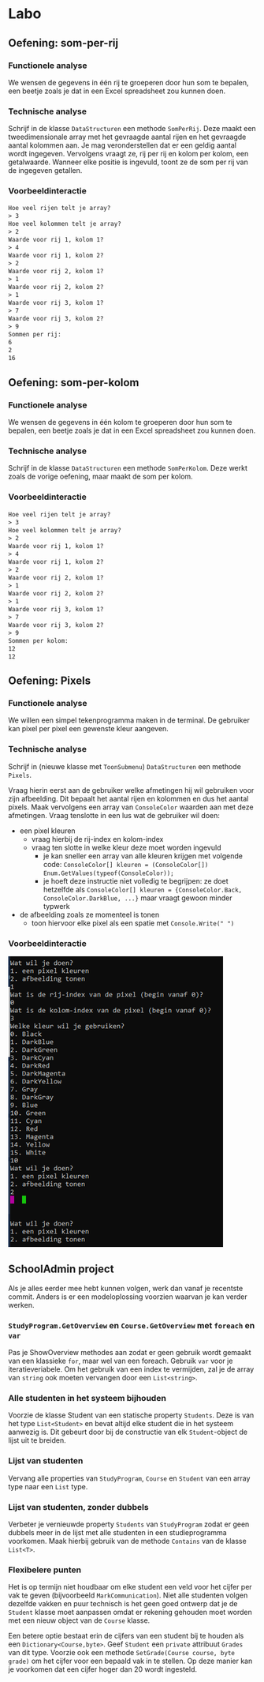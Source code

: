 # Labo

## Oefening: som-per-rij

### Functionele analyse

We wensen de gegevens in één rij te groeperen door hun som te bepalen, een beetje zoals je dat in een Excel spreadsheet zou kunnen doen.

### Technische analyse

Schrijf in de klasse `DataStructuren` een methode `SomPerRij`. Deze maakt een tweedimensionale array met het gevraagde aantal rijen en het gevraagde aantal kolommen aan. Je mag veronderstellen dat er een geldig aantal wordt ingegeven. Vervolgens vraagt ze, rij per rij en kolom per kolom, een getalwaarde. Wanneer elke positie is ingevuld, toont ze de som per rij van de ingegeven getallen.

### Voorbeeldinteractie

```text
Hoe veel rijen telt je array?
> 3
Hoe veel kolommen telt je array?
> 2
Waarde voor rij 1, kolom 1?
> 4
Waarde voor rij 1, kolom 2?
> 2
Waarde voor rij 2, kolom 1?
> 1
Waarde voor rij 2, kolom 2?
> 1
Waarde voor rij 3, kolom 1?
> 7
Waarde voor rij 3, kolom 2?
> 9
Sommen per rij:
6
2
16
```

## Oefening: som-per-kolom

### Functionele analyse

We wensen de gegevens in één kolom te groeperen door hun som te bepalen, een beetje zoals je dat in een Excel spreadsheet zou kunnen doen.

### Technische analyse

Schrijf in de klasse `DataStructuren` een methode `SomPerKolom`. Deze werkt zoals de vorige oefening, maar maakt de som per kolom.

### Voorbeeldinteractie

```text
Hoe veel rijen telt je array?
> 3
Hoe veel kolommen telt je array?
> 2
Waarde voor rij 1, kolom 1?
> 4
Waarde voor rij 1, kolom 2?
> 2
Waarde voor rij 2, kolom 1?
> 1
Waarde voor rij 2, kolom 2?
> 1
Waarde voor rij 3, kolom 1?
> 7
Waarde voor rij 3, kolom 2?
> 9
Sommen per kolom:
12
12
```

## Oefening: Pixels

### Functionele analyse

We willen een simpel tekenprogramma maken in de terminal. De gebruiker kan pixel per pixel een gewenste kleur aangeven.

### Technische analyse

Schrijf in \(nieuwe klasse met `ToonSubmenu`\)  `DataStructuren` een methode `Pixels`.

Vraag hierin eerst aan de gebruiker welke afmetingen hij wil gebruiken voor zijn afbeelding. Dit bepaalt het aantal rijen en kolommen en dus het aantal pixels. Maak vervolgens een array van `ConsoleColor` waarden aan met deze afmetingen. Vraag tenslotte in een lus wat de gebruiker wil doen:

* een pixel kleuren
  * vraag hierbij de rij-index en kolom-index
  * vraag ten slotte in welke kleur deze moet worden ingevuld
    * je kan sneller een array van alle kleuren krijgen met volgende code: `ConsoleColor[] kleuren = (ConsoleColor[]) Enum.GetValues(typeof(ConsoleColor));`
    * je hoeft deze instructie niet volledig te begrijpen: ze doet hetzelfde als `ConsoleColor[] kleuren = {ConsoleColor.Back, ConsoleColor.DarkBlue, ...}` maar vraagt gewoon minder typwerk
* de afbeelding zoals ze momenteel is tonen
  * toon hiervoor elke pixel als een spatie met `Console.Write(" ")`

### Voorbeeldinteractie

![](../../.gitbook/assets/paint.png)

## SchoolAdmin project

Als je alles eerder mee hebt kunnen volgen, werk dan vanaf je recentste commit. Anders is er een modeloplossing voorzien waarvan je kan verder werken.

### `StudyProgram.GetOverview` en `Course.GetOverview` met `foreach` en `var`

Pas je ShowOverview methodes aan zodat er geen gebruik wordt gemaakt van een klassieke `for`, maar wel van een foreach. Gebruik `var` voor je iteratieveriabele. Om het gebruik van een index te vermijden, zal je de array van `string` ook moeten vervangen door een `List<string>`.

### Alle studenten in het systeem bijhouden

Voorzie de klasse Student van een statische property `Students`. Deze is van het type `List<Student>` en bevat altijd elke student die in het systeem aanwezig is. Dit gebeurt door bij de constructie van elk `Student`-object de lijst uit te breiden.

### Lijst van studenten

Vervang alle properties van `StudyProgram`, `Course` en `Student` van een array type naar een `List` type.

### Lijst van studenten, zonder dubbels

Verbeter je vernieuwde property `Students` van `StudyProgram` zodat er geen dubbels meer in de lijst met alle studenten in een studieprogramma voorkomen. Maak hierbij gebruik van de methode `Contains` van de klasse `List<T>`.

### Flexibelere punten

Het is op termijn niet houdbaar om elke student een veld voor het cijfer per vak te geven \(bijvoorbeeld `MarkCommunication`\). Niet alle studenten volgen dezelfde vakken en puur technisch is het geen goed ontwerp dat je de `Student` klasse moet aanpassen omdat er rekening gehouden moet worden met een nieuw object van de `Course` klasse.

Een betere optie bestaat erin de cijfers van een student bij te houden als een `Dictionary<Course,byte>`. Geef `Student` een `private` attribuut `Grades` van dit type. Voorzie ook een methode `SetGrade(Course course, byte grade)` om het cijfer voor een bepaald vak in te stellen. Op deze manier kan je voorkomen dat een cijfer hoger dan 20 wordt ingesteld.





